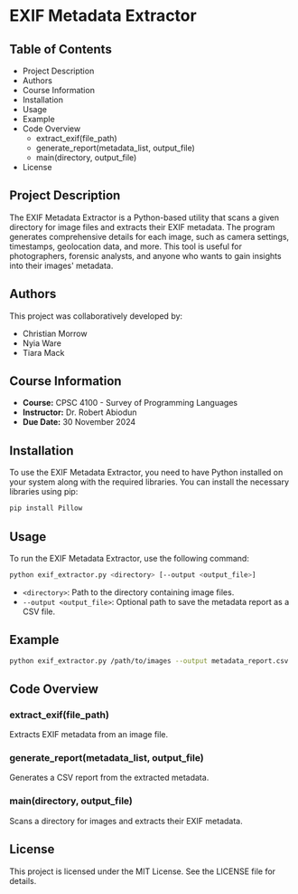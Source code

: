 # EXIF Metadata Extractor

## Table of Contents
- Project Description
- Authors
- Course Information
- Installation
- Usage
- Example
- Code Overview
  - extract_exif(file_path)
  - generate_report(metadata_list, output_file)
  - main(directory, output_file)
- License

## Project Description
The EXIF Metadata Extractor is a Python-based utility that scans a given directory for image files and extracts their EXIF metadata. The program generates comprehensive details for each image, such as camera settings, timestamps, geolocation data, and more. This tool is useful for photographers, forensic analysts, and anyone who wants to gain insights into their images' metadata.

## Authors
This project was collaboratively developed by:
- Christian Morrow
- Nyia Ware
- Tiara Mack

## Course Information
- **Course:** CPSC 4100 - Survey of Programming Languages
- **Instructor:** Dr. Robert Abiodun
- **Due Date:** 30 November 2024

## Installation
To use the EXIF Metadata Extractor, you need to have Python installed on your system along with the required libraries. You can install the necessary libraries using pip:

```bash
pip install Pillow
```

## Usage
To run the EXIF Metadata Extractor, use the following command:

```bash
python exif_extractor.py <directory> [--output <output_file>]
```

- `<directory>`: Path to the directory containing image files.
- `--output <output_file>`: Optional path to save the metadata report as a CSV file.

## Example
```bash
python exif_extractor.py /path/to/images --output metadata_report.csv
```

## Code Overview
### extract_exif(file_path)
Extracts EXIF metadata from an image file.

### generate_report(metadata_list, output_file)
Generates a CSV report from the extracted metadata.

### main(directory, output_file)
Scans a directory for images and extracts their EXIF metadata.

## License
This project is licensed under the MIT License. See the LICENSE file for details.
